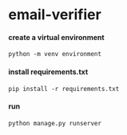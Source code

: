 # email-verifier

#### create a virtual environment
``python -m venv environment``

#### install requirements.txt

``pip install -r requirements.txt``

#### run 
``python manage.py runserver``
